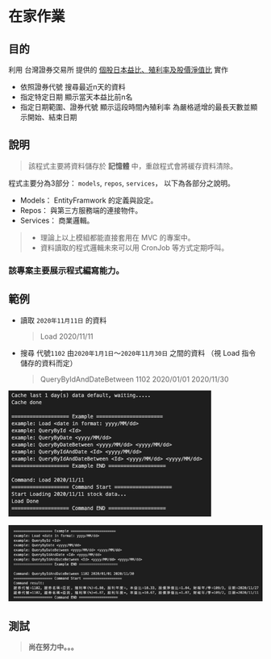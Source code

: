 # 在家作業

## 目的

利用 台灣證券交易所 提供的 [個股日本益比、殖利率及股價淨值比](https://www.twse.com.tw/zh/page/trading/exchange/BWIBBU_d.html) 實作

- 依照證券代號 搜尋最近n天的資料
- 指定特定日期 顯示當天本益比前n名
- 指定日期範圍、證券代號 顯示這段時間內殖利率 為嚴格遞增的最長天數並顯示開始、結束日期

## 說明

> 該程式主要將資料儲存於 **記憶體** 中，重啟程式會將緩存資料清除。

程式主要分為3部分： `models`, `repos`, `services`， 以下為各部分之說明。

- Models： EntityFramwork 的定義與設定。
- Repos： 與第三方服務端的連接物件。
- Services： 商業邏輯。

> - 理論上以上模組都能直接套用在 MVC 的專案中。
> - 資料讀取的程式邏輯未來可以用 CronJob 等方式定期呼叫。

### **該專案主要展示程式編寫能力。**

## 範例

- 讀取 `2020年11月11日` 的資料
  > Load 2020/11/11

- 搜尋 代號`1102` 由`2020年1月1日`～`2020年11月30日` 之間的資料 （視 Load 指令儲存的資料而定）
  > QueryByIdAndDateBetween 1102 2020/01/01 2020/11/30

![載入範例](LoadExample.jpg)

![搜尋範例](QueryByIdAndDateBetween.jpg)

## 測試

> **尚在努力中。。。**
